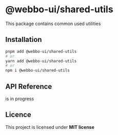 # @webbo-ui/shared-utils

This package contains common used utilities

## Installation

```bash
pnpm add @webbo-ui/shared-utils
# or
yarn add @webbo-ui/shared-utils
# or
npm i @webbo-ui/shared-utils
```

## API Reference

is in progress

## Licence

This project is licensed under **MIT license**
